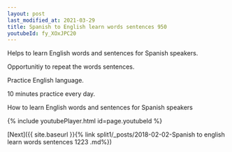 ```yaml
---
layout: post
last_modified_at: 2021-03-29
title: Spanish to English learn words sentences 950 
youtubeId: fy_XOxJPC20
---
```

 
 
Helps to learn English words and sentences for Spanish speakers.

Opportunitiy to repeat the words sentences. 

Practice English language. 
 
10 minutes practice every day. 
 
How to learn English words and sentences for Spanish speakers 
 
{% include youtubePlayer.html id=page.youtubeId %}
 
 
[Next]({{ site.baseurl }}{% link  split1/_posts/2018-02-02-Spanish to english learn words sentences 1223 .md%})
 

